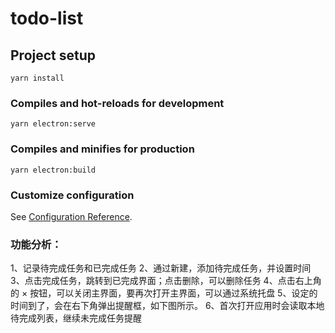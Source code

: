 # todo-list

## Project setup
```
yarn install
```

### Compiles and hot-reloads for development
```
yarn electron:serve
```

### Compiles and minifies for production
```
yarn electron:build
```

### Customize configuration
See [Configuration Reference](https://cli.vuejs.org/config/).

### 功能分析：
1、记录待完成任务和已完成任务
2、通过新建，添加待完成任务，并设置时间
3、点击完成任务，跳转到已完成界面；点击删除，可以删除任务
4、点击右上角的 × 按钮，可以关闭主界面，要再次打开主界面，可以通过系统托盘
5、设定的时间到了，会在右下角弹出提醒框，如下图所示。
6、首次打开应用时会读取本地待完成列表，继续未完成任务提醒
